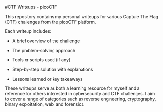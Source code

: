 #CTF Writeups - picoCTF

This repository contains my personal writeups for various Capture The Flag (CTF) challenges from the picoCTF platform.

Each writeup includes:

- A brief overview of the challenge

- The problem-solving approach

- Tools or scripts used (if any)

- Step-by-step solution with explanations

- Lessons learned or key takeaways

These writeups serve as both a learning resource for myself and a reference for others interested in cybersecurity and CTF challenges. I aim to cover a range of categories such as reverse engineering, cryptography, binary exploitation, web, and forensics.